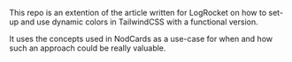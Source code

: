 This repo is an extention of the article written for LogRocket on how to set-up and use dynamic colors in TailwindCSS with a functional version.

It uses the concepts used in NodCards as a use-case for when and how such an approach could be really valuable.
